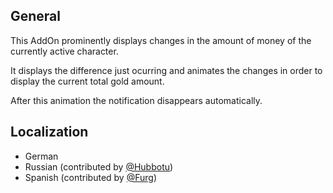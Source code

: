 ## General

This AddOn prominently displays changes in the amount of money of the currently active character.

It displays the difference just ocurring and animates the changes in order to display the current total gold amount.

After this animation the notification disappears automatically.

## Localization

- German
- Russian (contributed by [@Hubbotu](https://github.com/Hubbotu))
- Spanish (contributed by [@Furg](https://github.com/Furg))
